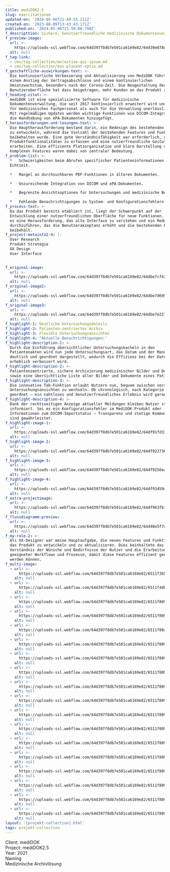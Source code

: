 ```yaml
---
title: mediDOK2.5
slug: exercitationem
updated-on: '2024-05-06T21:49:55.211Z'
created-on: '2023-08-09T13:43:43.171Z'
published-on: '2024-05-06T21:50:00.798Z'
f_descripttion: Sichere, benutzerfreundliche medizinische Dokumentenverwaltung
f_preview-image:
  url: >-
    https://uploads-ssl.webflow.com/64d397f8db7e501ca6169e82/64d39e878da4b00596556201_Gruppe%20maskieren%203164.jpg
  alt: null
f_tag-link:
  - cms/tag-collection/molestiae-qui-ipsum.md
  - cms/tag-collection/eos-placeat-optio.md
f_geschaftliche-auswirkungen-text: >-
  Die kontinuierliche Verbesserung und Aktualisierung von MediDOK führte zu
  einem Anstieg der Vertragsabschlüsse und einem kontinuierlichen
  Umsatzwachstum, besonders nach der Corona-Zeit. Die Neugestaltung der
  Benutzeroberfläche hat dazu beigetragen, mehr Kunden an das Produkt zu binden.
f_heading-zitat: >-
  mediDOK ist eine spezialisierte Software für medizinische
  Dokumentenverwaltung, die seit 2017 kontinuierlich erweitert wird und sowohl
  für medizinisches Fachpersonal als auch für die Verwaltung unerlässlich ist.
  Mit regelmäßigen Updates werden wichtige Funktionen wie DICOM-Integration und
  die Handhabung von ePA-Dokumenten hinzugefügt.
f_herausforderungen-und-losungen-text: >-
  Die Hauptherausforderung bestand darin, ein Redesign des bestehenden Produkts
  zu entwickeln, während die Vielzahl der bestehenden Features und Funktionen
  beibehalten wurde. Eine gute Verständnisfähigkeit war erforderlich, um die
  Produktfunktionalitäten zu erfassen und eine nutzerfreundliche Gestaltung zu
  erarbeiten. Eine effiziente Platzorganisation und klare Darstellung der vielen
  komplexen Features waren dabei von zentraler Bedeutung.
f_problem-list: >-
  *   Schwierigkeiten beim Abrufen spezifischer Patienteninformationen in
  Echtzeit.

  *   Mangel an durchsuchbaren PDF-Funktionen in älteren Dokumenten.

  *   Unzureichende Integration von DICOM und ePA-Dokumenten.

  *   Begrenzte Ansichtsoptionen für Untersuchungen und medizinische Berichte.

  *   Fehlende Benachrichtigungen zu System- und Konfigurationsfehlern.
f_process-text: >-
  Da das Produkt bereits etabliert ist, liegt der Schwerpunkt auf der
  Entwicklung einer nutzerfreundlichen Oberfläche für neue Funktionen. Dabei ist
  es eine Herausforderung, das alte Interface zu verstehen und ein Redesign
  durchzuführen, das die Benutzerakzeptanz erhöht und die bestehenden Features
  beibehält.
f_project-metainfo2-4: |-
  User Research  
  Produkt Strategie  
  UX Design  
  User Interface

  ‍
f_original-image:
  url: >-
    https://uploads-ssl.webflow.com/64d397f8db7e501ca6169e82/64dbe7cf4179764099d27260_Gruppe%20maskieren%203164.webp
  alt: null
f_original-image2:
  url: >-
    https://uploads-ssl.webflow.com/64d397f8db7e501ca6169e82/64dbe7d6994a47c4a03b1821_Zeichenfla%CC%88che%20%E2%80%93%208.webp
  alt: null
f_original-image3:
  url: >-
    https://uploads-ssl.webflow.com/64d397f8db7e501ca6169e82/64dbe7e22755096a5d4a0589_Zeichenfla%CC%88che%20%E2%80%93%209.webp
  alt: null
f_highlight-1: Deutliche Untersuchungsdetails
f_highlight-2: Patienten-zentriertes Archiv
f_highlight-3: Flexible Untersuchungsansichten
f_highlight-4: 'Aktuelle Benachrichtigungen:'
f_highlight-description-1: >-
  Durch die Einführung übersichtlicher Untersuchungskacheln in den
  Patientenakten wird nun jede Untersuchungsart, das Datum und der Mandant
  deutlich und geordnet dargestellt, wodurch die Effizienz bei der Datenabfrage
  erheblich verbessert wird.
f_highlight-description-2: >-
  Patientenzentrierte, sichere Archivierung medizinischer Bilder und Dokumente
  sowie eine übersichtliche Liste aller Bilder und Dokumente eines Patienten.
f_highlight-description-3: >-
  Die innovative Tab-Funktion erlaubt Nutzern nun, bequem zwischen verschiedenen
  Untersuchungsansichten zu wechseln. Ob chronologisch, nach Kategorie oder Typ
  geordnet – ein nahtloses und benutzerfreundliches Erlebnis wird garantiert
f_highlight-description-4: >-
  Dank der rechtsseitigen Anzeige aktueller Meldungen bleiben Nutzer stets
  informiert. Sei es ein Konfigurationsfehler im MediDOK-Produkt oder
  Informationen zum DICOM-Importstatus – Transparenz und stetige Kommunikation
  sind gewährleistet.
f_highlight-image-1:
  url: >-
    https://uploads-ssl.webflow.com/64d397f8db7e501ca6169e82/64df91fd33a099ccc6e4a486_Gruppe%2012040.webp
  alt: null
f_highlight-image-2:
  url: >-
    https://uploads-ssl.webflow.com/64d397f8db7e501ca6169e82/64df922736cbe728cbfd493e_Gruppe%2012041.webp
  alt: null
f_highlight-image-3:
  url: >-
    https://uploads-ssl.webflow.com/64d397f8db7e501ca6169e82/64df9256ead9d26484bc18ee_Gruppe%2012042.webp
  alt: null
f_highlight-image-4:
  url: >-
    https://uploads-ssl.webflow.com/64d397f8db7e501ca6169e82/64df93459ad420a383ac9307_Gruppe%2012043.webp
  alt: null
f_extra-projectimage:
  url: >-
    https://uploads-ssl.webflow.com/64d397f8db7e501ca6169e82/64df963fb716f50897cdc62d_Gruppe%2012045.webp
  alt: null
f_flussdiagramm-preview:
  url: >-
    https://uploads-ssl.webflow.com/64d397f8db7e501ca6169e82/64d40e5f7dde2db77466a30c_Gruppe%20maskieren%203101.jpg
  alt: null
f_my-role-2: >-
  Als UX-Designer war meine Hauptaufgabe, die neuen Features und Funktionen für
  das Produkt zu entwickeln und zu aktualisieren. Dies beinhaltete das
  Verständnis der Wünsche und Bedürfnisse der Nutzer und die Erarbeitung
  geeigneter Workflows und Prozesse, damit diese Features effizient genutzt
  werden können.
f_multi-image:
  - url: >-
      https://uploads-ssl.webflow.com/64d397f8db7e501ca6169e82/6511f3b5182456d5c54986c7_Gruppe%2012185.png
    alt: null
  - url: >-
      https://uploads-ssl.webflow.com/64d397f8db7e501ca6169e82/6511f4dbe750dbdc4b1f0211_Gruppe%20maskieren%203209.webp
    alt: null
  - url: >-
      https://uploads-ssl.webflow.com/64d397f8db7e501ca6169e82/6511f80978d8509cee77238b_Gruppe%2012201.png
    alt: null
  - url: >-
      https://uploads-ssl.webflow.com/64d397f8db7e501ca6169e82/6511f809182456d5c54eacea_Gruppe%2012202.png
    alt: null
  - url: >-
      https://uploads-ssl.webflow.com/64d397f8db7e501ca6169e82/6511f80a52bbc376c6fc335d_Gruppe%2012203.png
    alt: null
  - url: >-
      https://uploads-ssl.webflow.com/64d397f8db7e501ca6169e82/6511f8096773397209c82399_Gruppe%2012207.webp
    alt: null
  - url: >-
      https://uploads-ssl.webflow.com/64d397f8db7e501ca6169e82/6511f8098ada9b13875ad6f6_Gruppe%2012206.png
    alt: null
  - url: >-
      https://uploads-ssl.webflow.com/64d397f8db7e501ca6169e82/6511f809c160859b7191d2e3_Gruppe%2012205.png
    alt: null
  - url: >-
      https://uploads-ssl.webflow.com/64d397f8db7e501ca6169e82/6511f809bf0d4b2cffd0ade3_Gruppe%2012204.png
    alt: null
  - url: >-
      https://uploads-ssl.webflow.com/64d397f8db7e501ca6169e82/6511f8091123b9230cad01f5_Gruppe%2012069.png
    alt: null
  - url: >-
      https://uploads-ssl.webflow.com/64d397f8db7e501ca6169e82/6511f809ffef93b16e05a423_Gruppe%2012208.png
    alt: null
  - url: >-
      https://uploads-ssl.webflow.com/64d397f8db7e501ca6169e82/6511f80978d8509cee772379_Gruppe%2012209.png
    alt: null
  - url: >-
      https://uploads-ssl.webflow.com/64d397f8db7e501ca6169e82/6511f809c111962be9c24528_Gruppe%2012210.png
    alt: null
  - url: >-
      https://uploads-ssl.webflow.com/64d397f8db7e501ca6169e82/6511f809fa1a15f05eaa5cb8_Gruppe%2012211.png
    alt: null
  - url: >-
      https://uploads-ssl.webflow.com/64d397f8db7e501ca6169e82/6511f809e617c09caaf5a390_Gruppe%2012214.png
    alt: null
  - url: >-
      https://uploads-ssl.webflow.com/64d397f8db7e501ca6169e82/6511f80986331271e0740e3e_Gruppe%2012213.png
    alt: null
  - url: >-
      https://uploads-ssl.webflow.com/64d397f8db7e501ca6169e82/6511f809d422d1a89fed1dcb_Gruppe%20maskieren%203210.webp
    alt: null
  - url: >-
      https://uploads-ssl.webflow.com/64d397f8db7e501ca6169e82/6511f809942537fa02d19e58_Gruppe%2012212.png
    alt: null
layout: '[projekt-collection].html'
tags: projekt-collection
---
```


Client: mediDOK  
Project: mediDOK2.5  
Year: 2021  
Naming  
Medizinische Archivlösung

‍
